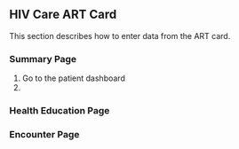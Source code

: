 ## HIV Care ART Card 
This section describes how to enter data from the ART card.
### Summary Page
1. Go to the patient dashboard 
2. 

### Health Education Page
### Encounter Page 